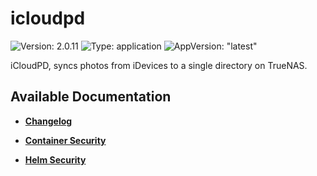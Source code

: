 # icloudpd

![Version: 2.0.11](https://img.shields.io/badge/Version-2.0.11-informational?style=flat-square) ![Type: application](https://img.shields.io/badge/Type-application-informational?style=flat-square) ![AppVersion: "latest"](https://img.shields.io/badge/AppVersion-"latest"-informational?style=flat-square)

iCloudPD, syncs photos from iDevices to a single directory on TrueNAS.

## Available Documentation

- [**Changelog**](CHANGELOG)

- [**Container Security**](container-security)

- [**Helm Security**](helm-security)

